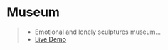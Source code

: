 # Museum
> - Emotional and lonely sculptures museum...
> - [Live Demo](https://falovic.github.io/museum)
